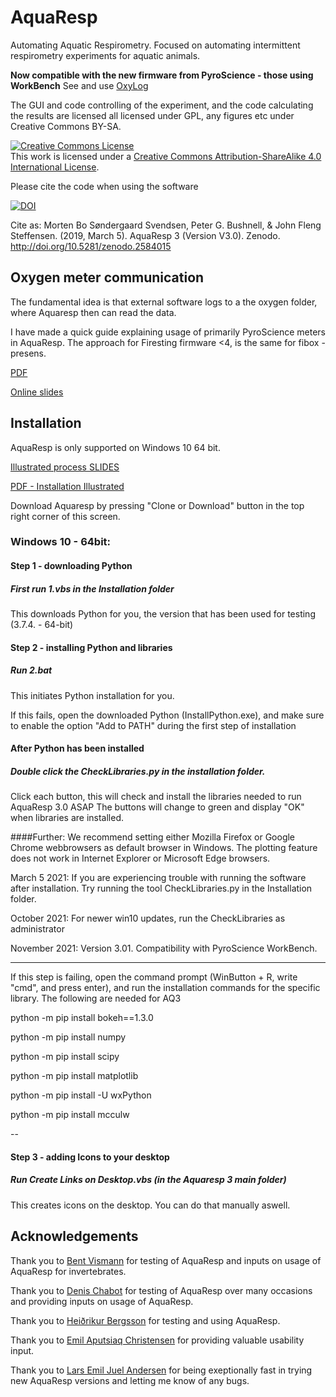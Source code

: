 # AquaResp
Automating Aquatic Respirometry. Focused on automating intermittent respirometry experiments for aquatic animals.

**Now compatible with the new firmware from PyroScience - those using WorkBench** See and use [OxyLog](https://github.com/bigb8/AquaOxyLog)

The GUI and code controlling of the experiment, and the code calculating the results are licensed all licensed under GPL, any figures etc under Creative Commons BY-SA.

<a rel="license" href="http://creativecommons.org/licenses/by-sa/4.0/"><img alt="Creative Commons License" style="border-width:0" src="https://i.creativecommons.org/l/by-sa/4.0/88x31.png" /></a><br />This work is licensed under a <a rel="license" href="http://creativecommons.org/licenses/by-sa/4.0/">Creative Commons Attribution-ShareAlike 4.0 International License</a>.

Please cite the code when using the software

[![DOI](https://zenodo.org/badge/DOI/10.5281/zenodo.2584015.svg)](https://doi.org/10.5281/zenodo.2584015)

Cite as:
Morten Bo Søndergaard Svendsen, Peter G. Bushnell, & John Fleng Steffensen. (2019, March 5). AquaResp 3 (Version V3.0). Zenodo. http://doi.org/10.5281/zenodo.2584015


## Oxygen meter communication

The fundamental idea is that external software logs to a the oxygen folder, where Aquaresp then can read the data.

I have made a quick guide explaining usage of primarily PyroScience meters in AquaResp. The approach for Firesting firmware <4, is the same for fibox - presens.


[PDF](https://github.com/bigb8/AquaResp/blob/master/Oxygen%20sensors%20in%20AquaResp.pdf)

[Online slides](https://docs.google.com/presentation/d/e/2PACX-1vRKApb----Bl-j2ZOM9y0zqdH17NzLXA690NrDP-PSPi9B-Z0NpHatC5fBXWHFSP98ulc9m-8D94u8h/pub?start=false&loop=false&delayms=3000)


## Installation

AquaResp is only supported on Windows 10 64 bit.


[Illustrated process SLIDES](https://docs.google.com/presentation/d/e/2PACX-1vRuaoCIWaseBiqeIY4hod_YPqSDzq25VY-STTsyQ2NTEkOmtC3Ywm4X5FOzqQxsIN5L8y9L3kfNrERv/pub?start=false&loop=false&delayms=3000)

[PDF - Installation Illustrated](https://github.com/bigb8/AquaResp/raw/master/Installation%20-%20Aquaresp.pdf)


Download Aquaresp by pressing "Clone or Download" button in the top right corner of this screen.

### Windows 10 - 64bit:

#### Step 1 - downloading Python
##### First run 1.vbs in the Installation folder
This downloads Python for you, the version that has been used for testing (3.7.4. - 64-bit)

#### Step 2 - installing Python and libraries
##### Run 2.bat
This initiates  Python installation for you.

If this fails, open the downloaded Python (InstallPython.exe), and make sure to enable the option "Add to PATH" during the first step of installation

#### After Python has been installed
##### Double click the CheckLibraries.py in the installation folder.
Click each button, this will check and install the libraries needed to run AquaResp 3.0 ASAP
The buttons will change to green and display "OK" when libraries are installed.


####Further:
We recommend setting either Mozilla Firefox or Google Chrome webbrowsers as default browser in Windows. The plotting feature does not work in Internet Explorer or Microsoft Edge browsers.

March 5 2021:
If you are experiencing trouble with running the software after installation. Try running the tool CheckLibraries.py in the Installation folder.

October 2021:
For newer win10 updates, run the CheckLibraries as administrator


November 2021:
Version 3.01. Compatibility with PyroScience WorkBench.  

---
If this step is failing, open the command prompt (WinButton + R, write "cmd", and press enter), and run the installation commands for the specific library. The following are needed for AQ3

python -m pip install bokeh==1.3.0

python -m pip install numpy

python -m pip install scipy

python -m pip install matplotlib

python -m pip install -U wxPython

python -m pip install mcculw

--


#### Step 3 - adding Icons to your desktop
##### Run Create Links on Desktop.vbs  (in the Aquaresp 3 main folder)
This creates icons on the desktop. You can do that manually aswell.



## Acknowledgements

Thank you to <a href = "https://www1.bio.ku.dk/english/staff/?pure=en/persons/158364">Bent Vismann</a> for testing of AquaResp and inputs on usage of AquaResp for invertebrates.

Thank you to <a href = "https://www.researchgate.net/profile/Denis_Chabot">Denis Chabot</a> for testing of AquaResp over many occasions and providing inputs on usage of AquaResp.

Thank you to <a href = "https://www.researchgate.net/profile/Heidrikur_Bergsson3">Heiðrikur Bergsson</a> for testing and using AquaResp.

Thank you to <a href = "http://saltnfish.dk/cv/">Emil Aputsiaq Christensen</a> for providing valuable usability input.

Thank you to [Lars Emil Juel Andersen](https://www.researchgate.net/profile/Lars-Emil-Juel-Andersen) for being exeptionally fast in trying new AquaResp versions and letting me know of any bugs.
